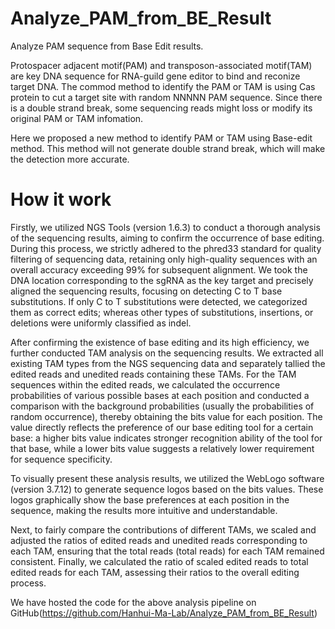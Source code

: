 # Analyze_PAM_from_BE_Result
Analyze PAM sequence from Base Edit results.

Protospacer adjacent motif(PAM) and transposon-associated motif(TAM) are key DNA sequence for RNA-guild gene editor to bind and reconize target DNA.
The commod method to identify the PAM or TAM is using Cas protein to cut a target site with random NNNNN PAM sequence. Since there is a double strand 
break, some sequencing reads might loss or modify its original PAM or TAM infomation.

Here we proposed a new method to identify PAM or TAM using Base-edit method. This method will not generate double strand break, which will make 
the detection more accurate.

# How it work
Firstly, we utilized NGS Tools (version 1.6.3) to conduct a thorough analysis of the sequencing results, aiming to confirm the occurrence of base editing.
During this process, we strictly adhered to the phred33 standard for quality filtering of sequencing data, retaining only high-quality sequences with an overall accuracy exceeding 99% for subsequent alignment. 
We took the DNA location corresponding to the sgRNA as the key target and precisely aligned the sequencing results, focusing on detecting C to T base substitutions. 
If only C to T substitutions were detected, we categorized them as correct edits; whereas other types of substitutions, insertions, or deletions were uniformly classified as indel.

After confirming the existence of base editing and its high efficiency, we further conducted TAM analysis on the sequencing results. 
We extracted all existing TAM types from the NGS sequencing data and separately tallied the edited reads and unedited reads containing these TAMs.
For the TAM sequences within the edited reads, we calculated the occurrence probabilities of various possible bases at each position and conducted a comparison with the background probabilities (usually the probabilities of random occurrence), 
thereby obtaining the bits value for each position. 
The value directly reflects the preference of our base editing tool for a certain base: a higher bits value indicates stronger recognition ability of the tool for that base, while a lower bits value suggests a relatively lower requirement for sequence specificity.

To visually present these analysis results, we utilized the WebLogo software (version 3.7.12) to generate sequence logos based on the bits values. 
These logos graphically show the base preferences at each position in the sequence, making the results more intuitive and understandable.

Next, to fairly compare the contributions of different TAMs, we scaled and adjusted the ratios of edited reads and unedited reads corresponding to each TAM, 
ensuring that the total reads (total reads) for each TAM remained consistent. 
Finally, we calculated the ratio of scaled  edited reads to total edited reads for each TAM, assessing their ratios to the overall editing process.

We have hosted the code for the above analysis pipeline on GitHub(https://github.com/Hanhui-Ma-Lab/Analyze_PAM_from_BE_Result)
